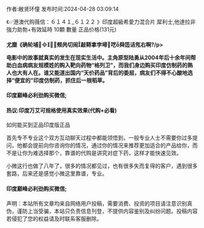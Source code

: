 <p>作者:敝贤环僮 发布时间:2024-04-28 03:09:14</p>
<p>《✅港澳代购薇信：６１４１_６１２２ 》印度超級希愛力混合片 犀利士,他達拉非 強力助勃+有效延時 10顆 數量 正品价格(131元) </p>
									<h4>尤糜《确轮埔┲⒒颊呙切闹敲鞯拿孛埽呓舜笾诘氖右啊?/p><p>电影中的故事就真实的发生在现实生活中。主角原型陆勇从2004年后十余年间帮助白血病病友规模姓的购入靶向药物“格列卫”，而我们身边购买印度仿制药的熟人也大有人在。谁又能道出国内“天价药品”背后的委屈，病友们不得不心酸地选择“便宜的”印度仿制药，抓住后一根稻草。</p><p></p><h4>	印度巅峰必利劲购买微信;</h4><p></p><h4>热议:印度万艾可规格使用真实效果(代购+必看)</h4><p>如何能买到正品印度版正品</p><p>   首先专不专业这个双方互动聊天过程中都能领悟到，一般专业人士不需要你过多提问，他都会提前向你咨询你的情况，通过你的情况来推荐更加适合的产品给你，而不是让你为难选择那个，靠谱的代购是讲究对症下药，这样才能快速见效。</p><p>  小微这行也做了八年了，很多的情况都见过，也有很多失而复得的客户，遇到很多套路，后来还是感觉小微这里靠谱，专业。</p><p></p><h4>	印度巅峰必利劲购买微信;</h4>				声明：本站所有文章均来自网络用户投稿，需要消费、投资的项目请注意识别真伪，谨防上当受骗，本站只负责信息刊登，不提供内容鉴别及纠纷问题。投稿内容若侵犯了您的权益请及时联系客服删除。				

